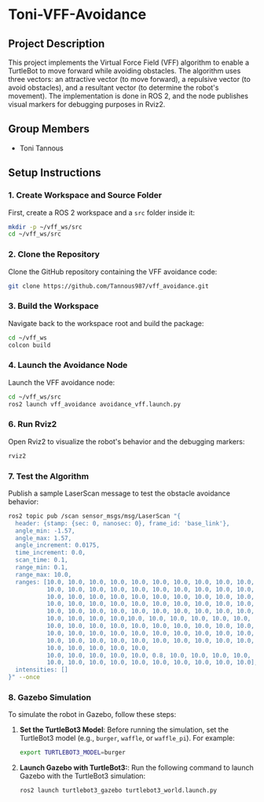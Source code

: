 # Toni-VFF-Avoidance

## Project Description
This project implements the Virtual Force Field (VFF) algorithm to enable a TurtleBot to move forward while avoiding obstacles. The algorithm uses three vectors: an attractive vector (to move forward), a repulsive vector (to avoid obstacles), and a resultant vector (to determine the robot's movement). The implementation is done in ROS 2, and the node publishes visual markers for debugging purposes in Rviz2.

## Group Members
- Toni Tannous

## Setup Instructions

### 1. Create Workspace and Source Folder
First, create a ROS 2 workspace and a `src` folder inside it:
```bash
mkdir -p ~/vff_ws/src
cd ~/vff_ws/src
```

### 2. Clone the Repository
Clone the GitHub repository containing the VFF avoidance code:
```bash
git clone https://github.com/Tannous987/vff_avoidance.git
```
### 3. Build the Workspace
Navigate back to the workspace root and build the package:
```bash
cd ~/vff_ws
colcon build
```

### 4. Launch the Avoidance Node
Launch the VFF avoidance node:
```bash
cd ~/vff_ws/src
ros2 launch vff_avoidance avoidance_vff.launch.py
```
### 6. Run Rviz2
Open Rviz2 to visualize the robot's behavior and the debugging markers:
```bash
rviz2
```

### 7. Test the Algorithm
Publish a sample LaserScan message to test the obstacle avoidance behavior:
```bash
ros2 topic pub /scan sensor_msgs/msg/LaserScan "{
  header: {stamp: {sec: 0, nanosec: 0}, frame_id: 'base_link'},
  angle_min: -1.57,
  angle_max: 1.57,
  angle_increment: 0.0175,
  time_increment: 0.0,
  scan_time: 0.1,
  range_min: 0.1,
  range_max: 10.0,
  ranges: [10.0, 10.0, 10.0, 10.0, 10.0, 10.0, 10.0, 10.0, 10.0, 10.0,
           10.0, 10.0, 10.0, 10.0, 10.0, 10.0, 10.0, 10.0, 10.0, 10.0,
           10.0, 10.0, 10.0, 10.0, 10.0, 10.0, 10.0, 10.0, 10.0, 10.0,
           10.0, 10.0, 10.0, 10.0, 10.0, 10.0, 10.0, 10.0, 10.0, 10.0,
           10.0, 10.0, 10.0, 10.0, 10.0, 10.0, 10.0, 10.0, 10.0, 10.0,
           10.0, 10.0, 10.0, 10.0,10.0, 10.0, 10.0, 10.0, 10.0, 10.0,
           10.0, 10.0, 10.0, 10.0, 10.0, 10.0, 10.0, 10.0, 10.0, 10.0,
           10.0, 10.0, 10.0, 10.0, 10.0, 10.0, 10.0, 10.0, 10.0, 10.0,
           10.0, 10.0, 10.0, 10.0, 10.0, 10.0, 10.0, 10.0, 10.0, 10.0,
           10.0, 10.0, 10.0, 10.0, 10.0,
           10.0, 10.0, 10.0, 10.0, 10.0, 0.8, 10.0, 10.0, 10.0, 10.0,
           10.0, 10.0, 10.0, 10.0, 10.0, 10.0, 10.0, 10.0, 10.0, 10.0],
  intensities: []
}" --once
```
### 8. Gazebo Simulation
To simulate the robot in Gazebo, follow these steps:

1. **Set the TurtleBot3 Model**:
   Before running the simulation, set the TurtleBot3 model (e.g., `burger`, `waffle`, or `waffle_pi`). For example:
   ```bash
   export TURTLEBOT3_MODEL=burger
   ```
2. **Launch Gazebo with TurtleBot3:**:
   Run the following command to launch Gazebo with the TurtleBot3 simulation:
   ```bash
   ros2 launch turtlebot3_gazebo turtlebot3_world.launch.py
   ```

